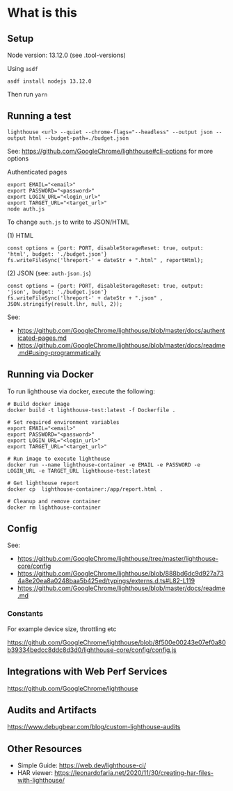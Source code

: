 # What is this

## Setup

Node version: 13.12.0 (see .tool-versions)

Using `asdf` 

```
asdf install nodejs 13.12.0
```

Then run `yarn`

## Running a test

```
lighthouse <url> --quiet --chrome-flags="--headless" --output json --output html --budget-path=./budget.json
```

See: https://github.com/GoogleChrome/lighthouse#cli-options for more options


Authenticated pages

```
export EMAIL="<email>"
export PASSWORD="<password>"
export LOGIN_URL="<login_url>"
export TARGET_URL="<target_url>"
node auth.js
```

To change `auth.js` to write to JSON/HTML

(1) HTML

```
const options = {port: PORT, disableStorageReset: true, output: 'html', budget: './budget.json'}
fs.writeFileSync('lhreport-' + dateStr + ".html" , reportHtml);
```

(2) JSON (see: `auth-json.js`)

```
const options = {port: PORT, disableStorageReset: true, output: 'json', budget: './budget.json'}
fs.writeFileSync('lhreport-' + dateStr + ".json" , JSON.stringify(result.lhr, null, 2));
```


See: 

* https://github.com/GoogleChrome/lighthouse/blob/master/docs/authenticated-pages.md
* https://github.com/GoogleChrome/lighthouse/blob/master/docs/readme.md#using-programmatically

## Running via Docker

To run lighthouse via docker, execute the following:
```
# Build docker image
docker build -t lighthouse-test:latest -f Dockerfile .

# Set required environment variables
export EMAIL="<email>"
export PASSWORD="<password>"
export LOGIN_URL="<login_url>"
export TARGET_URL="<target_url>"

# Run image to execute lighthouse
docker run --name lighthouse-container -e EMAIL -e PASSWORD -e LOGIN_URL -e TARGET_URL lighthouse-test:latest

# Get lighthouse report
docker cp  lighthouse-container:/app/report.html .

# Cleanup and remove container
docker rm lighthouse-container
```

## Config

See: 

* https://github.com/GoogleChrome/lighthouse/tree/master/lighthouse-core/config
* https://github.com/GoogleChrome/lighthouse/blob/888bd6dc9d927a734a8e20ea8a0248baa5b425ed/typings/externs.d.ts#L82-L119
* https://github.com/GoogleChrome/lighthouse/blob/master/docs/readme.md

### Constants

For example device size, throttling etc

https://github.com/GoogleChrome/lighthouse/blob/8f500e00243e07ef0a80b39334bedcc8ddc8d3d0/lighthouse-core/config/config.js

## Integrations with Web Perf Services

https://github.com/GoogleChrome/lighthouse

## Audits and Artifacts

https://www.debugbear.com/blog/custom-lighthouse-audits

## Other Resources

* Simple Guide: https://web.dev/lighthouse-ci/
* HAR viewer: https://leonardofaria.net/2020/11/30/creating-har-files-with-lighthouse/
